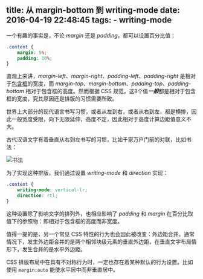title: 从 margin-bottom 到 writing-mode
date: 2016-04-19 22:48:45
tags:
     - writing-mode
---

一个有趣的事实是，不论 _margin_ 还是 _padding_，都可以设置百分比值：

```css
.content {
    margin: 5%;
    padding: 10%;
}
```

直观上来讲，_margin-left_、_margin-right_、_padding-left_、_padding-right_ 是相对于[包含框](https://drafts.csswg.org/css-box/#containing-block)的宽度，而 _margin-top_、_margin-bottom_、_padding-top_、_padding-bottom_ 相对于包含框的高度。然而根据 CSS 规范，这8个值***一般***都是相对于包含框的宽度，究其原因还是排版的习惯需要所致。

世界上大部分的现代语言书写习惯，或者从左到右，或者从右到左，都是横排，因此一般宽度受限，向下无限延伸，高度不定，因此相对于高度计算边距值意义不大。

古代汉语文字有着垂直从右到左书写的习惯，比如千家万户门前的对联，比如书法：

![书法](/images/writing-mode/calligraphy.jpg)

为了实现这种排版，我们通过设置 _writing-mode_ 和 _direction_ 实现：

```css
.content {
    writing-mode: vertical-lr;
    direction: rtl;
}
```

这种设置除了影响文字的排列外，也相应影响了 _padding_ 和 _margin_ 在百分比取值下的参照物：即相对于包含框的高度而非宽度。

值得一提的是，另一个常见 CSS 特性的行为也会因此被改变：外边距合并。通常情况下，发生外边距合并的是两个相邻块级元素的垂直外边距，在垂直文字布局情形下，发生合并的是水平外边距。

CSS 排版布局中在具有不对称行为时，一定也存在着某种默认的行为设置。比如使用 `margin:auto` 能使水平居中而非垂直居中。